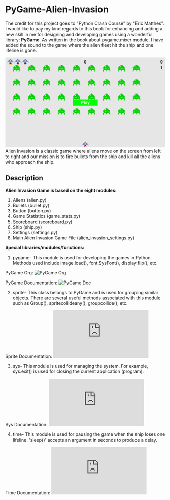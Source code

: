 # PyGame-Alien-Invasion

The credit for this project goes to "Python Crash Course" by "Eric Matthes". I would like to pay my kind regards to this book for enhancing and adding a new skill in me for designing and developing games using a wonderful library: **PyGame**. As written in the book about pygame.mixer module, I have added the sound to the game where the alien fleet hit the ship and one lifeline is gone.

![Alien Invasion Game Screenshot](https://github.com/Anshita1Saxena/PyGame-Alien-Invasion/blob/main/images/alien_invasion_game.png)
Alien Invasion is a classic game where aliens move on the screen from left to right and our mission is to fire bullets from the ship and kill all the aliens who approach the ship.

## Description

**Alien Invasion Game is based on the eight modules:**

1) Aliens (alien.py)
2) Bullets (bullet.py)
3) Button (button.py)
4) Game Statistics (game_stats.py)
5) Scoreboard (scoreboard.py)
6) Ship (ship.py)
7) Settings (settings.py)
8) Main Alien Invasion Game File (alien_invasion_settings.py)

**Special libraries/modules/functions:**

1) pygame- This module is used for developing the games in Python. Methods used include image.load(), font.SysFont(), display.flip(), etc.

PyGame Org: ![PyGame Org](https://www.pygame.org/)

PyGame Documentation: ![PyGame Doc](https://www.pygame.org/docs/)

2) sprite- This class belongs to PyGame and is used for grouping similar objects. There are several useful methods associated with this module such as Group(), spritecollideany(), groupcollide(), etc.

Sprite Documentation: ![Sprite Doc](http://www.pygame.org/docs/ref/sprite.html)

3) sys- This module is used for managing the system. For example, sys.exit() is used for closing the current application (program).

Sys Documentation: ![Sys Doc](https://docs.python.org/3/library/sys.html)

4) time- This module is used for pausing the game when the ship loses one lifeline. 'sleep()' accepts an argument in seconds to produce a delay.

Time Documentation: ![Time Doc](https://docs.python.org/3/library/time.html)
